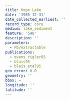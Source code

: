 ```yaml
---
title: Hope Lake
date: '1985-12-31'
date_collected_earliest: ''
record_type: core
medium: lake_sediment
feature: '548'
description: ''
parameters:
  - Pb/extractable
publications:
  - evans_rigler85
  - blais95
  - blais_etal95
geo_error: 0.0
geometry: ''
bbox: ~
longitude: ''
latitude: ''
---
```

